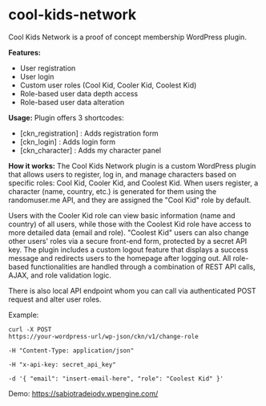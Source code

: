 # cool-kids-network

Cool Kids Network is a proof of concept membership WordPress plugin.

**Features:**
- User registration
- User login
- Custom user roles (Cool Kid, Cooler Kid, Coolest Kid)
- Role-based user data depth access
- Role-based user data alteration

**Usage:**
Plugin offers 3 shortcodes:
- [ckn_registration] : Adds registration form
- [ckn_login] : Adds login form
- [ckn_character] : Adds my character panel

**How it works:**
The Cool Kids Network plugin is a custom WordPress plugin that allows users to register, log in, and manage characters based on specific roles: Cool Kid, Cooler Kid, and Coolest Kid. When users register, a character (name, country, etc.) is generated for them using the randomuser.me API, and they are assigned the "Cool Kid" role by default.

Users with the Cooler Kid role can view basic information (name and country) of all users, while those with the Coolest Kid role have access to more detailed data (email and role). "Coolest Kid" users can also change other users' roles via a secure front-end form, protected by a secret API key. The plugin includes a custom logout feature that displays a success message and redirects users to the homepage after logging out. All role-based functionalities are handled through a combination of REST API calls, AJAX, and role validation logic.

There is also local API endpoint whom you can call via authenticated POST request and alter user roles.

Example:

<code>curl -X POST https://your-wordpress-url/wp-json/ckn/v1/change-role \
  -H "Content-Type: application/json" \
  -H "x-api-key: secret_api_key" \
  -d '{
    "email": "insert-email-here",
    "role": "Coolest Kid"
  }'</code>



Demo: https://sabiotradeiodv.wpengine.com/
